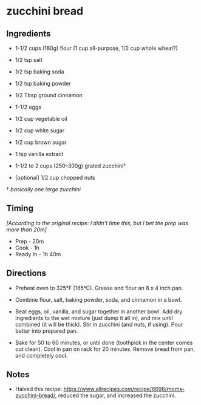 # zucchini bread

## Ingredients

* 1-1/2 cups (180g) flour (1 cup all-purpose, 1/2 cup whole wheat?)
* 1/2 tsp salt
* 1/2 tsp baking soda
* 1/2 tsp baking powder
* 1/2 Tbsp ground cinnamon

* 1-1/2 eggs
* 1/2 cup vegetable oil
* 1/2 cup white sugar
* 1/2 cup brown sugar
* 1 tsp vanilla extract

* 1-1/2 to 2 cups (250–300g) grated zucchini†
* [optional] 1/2 cup chopped nuts

† _basically one large zucchini_


## Timing

_[According to the original recipe: I didn't time this, but I bet the prep was more than 20m]_

* Prep - 20m
* Cook - 1h
* Ready In - 1h 40m


## Directions

* Preheat oven to 325°F (165°C). Grease and flour an 8 x 4 inch pan. 

* Combine flour, salt, baking powder, soda, and cinnamon in a bowl.

* Beat eggs, oil, vanilla, and sugar together in another bowl. Add dry ingredients to the wet mixture (just dump it all in), and mix until combined (it will be thick). Stir in zucchini (and nuts, if using). Pour batter into prepared pan.

* Bake for 50 to 60 minutes, or until done (toothpick in the center comes out clean). Cool in pan on rack for 20 minutes. Remove bread from pan, and completely cool.


## Notes

* Halved this recipe: https://www.allrecipes.com/recipe/6698/moms-zucchini-bread/, reduced the sugar, and increased the zucchini.
